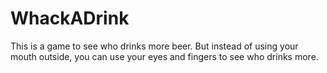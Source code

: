 # WhackADrink
This is a game to see who drinks more beer. But instead of using your mouth outside, you can use your eyes and fingers to see who drinks more.
